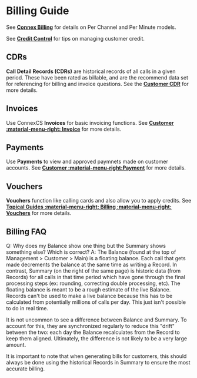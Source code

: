 # Billing Guide
See [**Connex Billing**](billing) for details on Per Channel and Per Minute models. 

See [**Credit Control**](/credit-control) for tips on managing customer credit. 

## CDRs
**Call Detail Records (CDRs)** are historical records of all calls in a given period. These have been rated as billable, and are the recommend data set for referencing for billing and invoice questions. See the [**Customer CDR**](/customer/cdr) for more details. 

## Invoices
Use ConnexCS **Invoices** for basic invoicing functions. See [**Customer :material-menu-right: Invoice**](/customer/invoices) for more details. 

## Payments
Use **Payments** to view and approved paymnets made on customer accounts. See [**Customer  :material-menu-right:Payment**](/customer/payment) for more details. 

## Vouchers
**Vouchers** function like calling cards and also allow you to apply credits. See [**Topical Guides :material-menu-right: Billing :material-menu-right: Vouchers**](/voucher) for more details. 

## Billing FAQ
Q: Why does my Balance show one thing but the Summary shows something else? Which is correct?
A: The Balance (found at the top of Management > Customer > Main) is a floating balance. Each call that gets made decrements the balance at the same time as writing a Record. In contrast, Summary (on the right of the same page) is historic data (from Records) for all calls in that time period which have gone through the final processing steps (ex: rounding, correcting double processing, etc). The floating balance is meant to be a rough estimate of the live Balance. Records can't be used to make a live balance because this has to be calculated from potentially millions of calls per day. This just isn't possible to do in real time. 

It is not uncommon to see a difference between Balance and Summary. To account for this, they are synchronized regularly to reduce this "drift" between the two: each day the Balance recalculates from the Record to keep them aligned. Ultimately, the difference is not likely to be a very large amount. 

It is important to note that when generating bills for customers, this should always be done using the historical Records in Summary to ensure the most accurate billing. 
